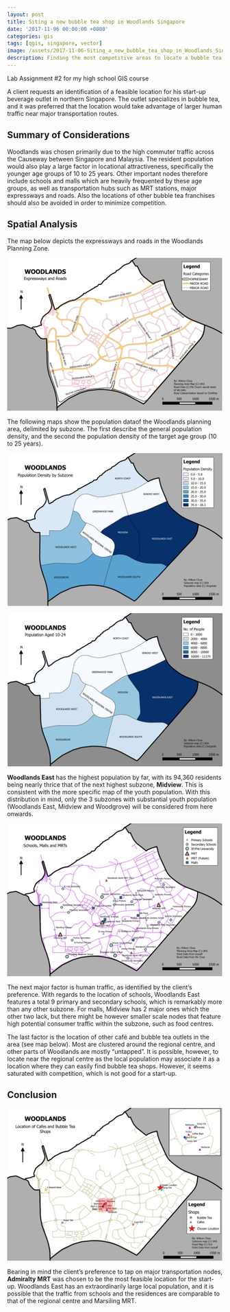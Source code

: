 ```yaml
---
layout: post
title: Siting a new bubble tea shop in Woodlands Singapore
date: '2017-11-06 00:00:00 +0800'
categories: gis
tags: [qgis, singapore, vector]
image: /assets/2017-11-06-Siting_a_new_bubble_tea_shop_in_Woodlands_Singapore/Woodlands_PointData.jpeg
description: Finding the most competitive areas to locate a bubble tea startup in Singapore.
---
```

Lab Assignment #2 for my high school GIS course

A client requests an identification of a feasible location for his start-up beverage outlet in northern Singapore. The outlet specializes in bubble tea, and it was preferred that the location would take advantage of larger human traffic near major transportation routes.

<!--excerpt-->

## Summary of Considerations

Woodlands was chosen primarily due to the high commuter traffic across the Causeway between Singapore and Malaysia. The resident population would also play a large factor in locational attractiveness, specifically the younger age groups of 10 to 25 years. Other important nodes therefore include schools and malls which are heavily frequented by these age groups, as well as transportation hubs such as MRT stations, major expressways and roads. Also the locations of other bubble tea franchises should also be avoided in order to minimize competition.

## Spatial Analysis

The map below depicts the expressways and roads in the Woodlands Planning Zone.

![Woodlands: Expressways and Roads](/assets/2017-11-06-Siting_a_new_bubble_tea_shop_in_Woodlands_Singapore/Woodlands_ExpresswaysRoads.jpeg "Woodlands: Expressways and Roads")

The following maps show the population dataof the Woodlands planning area, delimited by subzone. The first describe the general population density, and the second the population density of the target age group (10 to 25 years).

![Woodlands: Population Density by Subzone](/assets/2017-11-06-Siting_a_new_bubble_tea_shop_in_Woodlands_Singapore/Woodlands_PopulationDensityBySubzone.jpeg "Woodlands: Population Density by Subzone")

![Woodlands: Population Density by Subzone Aged 10-24](/assets/2017-11-06-Siting_a_new_bubble_tea_shop_in_Woodlands_Singapore/Woodlands_Population10-24.jpeg "Woodlands: Population Density by Subzone Aged 10-24")

**Woodlands East** has the highest population by far, with its 94,360 residents being nearly thrice that of the next highest subzone, **Midview**. This is consistent with the more specific map of the youth population. With this distribution in mind, only the 3 subzones with substantial youth population (Woodlands East, Midview and Woodgrove) will be considered from here onwards.

![Woodlands: Schools, Malls and MRTs](/assets/2017-11-06-Siting_a_new_bubble_tea_shop_in_Woodlands_Singapore/Woodlands_PointData.jpeg "Woodlands: Schools, Malls and MRTs")

The next major factor is human traffic, as identified by the client’s preference. With regards to the location of schools, Woodlands East features a total 9 primary and secondary schools, which is remarkably more than any other subzone. For malls, Midview has 2 major ones which the other two lack, but there might be however smaller scale nodes that feature high potential consumer traffic within the subzone, such as food centres.

The last factor is the location of other café and bubble tea outlets in the area (see map below). Most are clustered around the regional centre, and other parts of Woodlands are mostly “untapped”. It is possible, however, to locate near the regional centre as the local population may associate it as a location where they can easily find bubble tea shops. However, it seems saturated with competition, which is not good for a start-up.

## Conclusion

![Woodlands, Location of Cafes, Bubble Tea Shops, and Sited Location](/assets/2017-11-06-Siting_a_new_bubble_tea_shop_in_Woodlands_Singapore/Woodlands_SitingOfTeashop.jpeg "Woodlands, Location of Cafes, Bubble Tea Shops, and Sited Location")

Bearing in mind the client’s preference to tap on major transportation nodes, **Admiralty MRT** was chosen to be the most feasible location for the start-up. Woodlands East has an extraordinarily large local population, and it is possible that the traffic from schools and the residences are comparable to that of the regional centre and Marsiling MRT.
